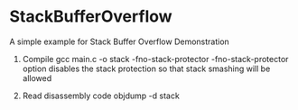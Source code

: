# StackBufferOverflow
A simple example for Stack Buffer Overflow Demonstration

1. Compile
  gcc main.c -o stack -fno-stack-protector
  -fno-stack-protector option disables the stack protection so that stack smashing will be allowed
  
 2. Read disassembly code 
  objdump -d stack
